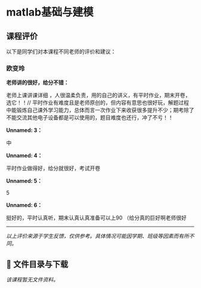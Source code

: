 # matlab基础与建模

## 课程评价

以下是同学们对本课程不同老师的评价和建议：

### 欧变玲

**老师讲的很好，给分不错：**

老师上课讲课详细 ，人很温柔负责，用的自己的讲义，有平时作业，期末开卷，选它！！// 平时作业有难度且是老师原创的，但内容有意思也很好玩，解题过程中能锻炼自己课外学习能力，总体而言一次作业下来收获很多提升不少；期考除了不能交流其他电子设备都是可以使用的，题目难度也还行，冲了不亏！！

**Unnamed: 3：**

中

**Unnamed: 4：**

平时作业做得好，给分就很好，考试开卷

**Unnamed: 5：**

5

**Unnamed: 6：**

挺好的，平时认真听，期末认真认真准备可以上90 （给分真的巨好啊老师很好

---

*以上评价来源于学生反馈，仅供参考。具体情况可能因学期、班级等因素而有所不同。*
## 📄 文件目录与下载

_该课程暂无文件资料。_

